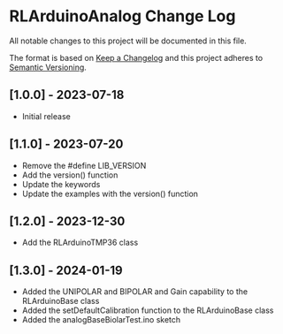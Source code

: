 #  RLArduinoAnalog Change Log

All notable changes to this project will be documented in this file.

The format is based on [Keep a Changelog](http://keepachangelog.com/)
and this project adheres to [Semantic Versioning](http://semver.org/).


## [1.0.0] - 2023-07-18
- Initial release

## [1.1.0] - 2023-07-20
- Remove the #define LIB_VERSION
- Add the version() function
- Update the keywords
- Update the examples with the version() function

## [1.2.0] - 2023-12-30
- Add the RLArduinoTMP36 class

## [1.3.0] - 2024-01-19
- Added the UNIPOLAR and BIPOLAR and Gain capability to the RLArduinoBase class
- Added the setDefaultCalibration function to the RLArduinoBase class
- Added the analogBaseBiolarTest.ino sketch
